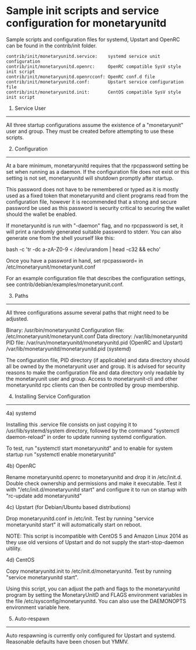 Sample init scripts and service configuration for monetaryunitd
==========================================================

Sample scripts and configuration files for systemd, Upstart and OpenRC
can be found in the contrib/init folder.

    contrib/init/monetaryunitd.service:    systemd service unit configuration
    contrib/init/monetaryunitd.openrc:     OpenRC compatible SysV style init script
    contrib/init/monetaryunitd.openrcconf: OpenRC conf.d file
    contrib/init/monetaryunitd.conf:       Upstart service configuration file
    contrib/init/monetaryunitd.init:       CentOS compatible SysV style init script

1. Service User
---------------------------------

All three startup configurations assume the existence of a "monetaryunit" user
and group.  They must be created before attempting to use these scripts.

2. Configuration
---------------------------------

At a bare minimum, monetaryunitd requires that the rpcpassword setting be set
when running as a daemon.  If the configuration file does not exist or this
setting is not set, monetaryunitd will shutdown promptly after startup.

This password does not have to be remembered or typed as it is mostly used
as a fixed token that monetaryunitd and client programs read from the configuration
file, however it is recommended that a strong and secure password be used
as this password is security critical to securing the wallet should the
wallet be enabled.

If monetaryunitd is run with "-daemon" flag, and no rpcpassword is set, it will
print a randomly generated suitable password to stderr.  You can also
generate one from the shell yourself like this:

bash -c 'tr -dc a-zA-Z0-9 < /dev/urandom | head -c32 && echo'

Once you have a password in hand, set rpcpassword= in /etc/monetaryunit/monetaryunit.conf

For an example configuration file that describes the configuration settings,
see contrib/debian/examples/monetaryunit.conf.

3. Paths
---------------------------------

All three configurations assume several paths that might need to be adjusted.

Binary:              /usr/bin/monetaryunitd
Configuration file:  /etc/monetaryunit/monetaryunit.conf
Data directory:      /var/lib/monetaryunitd
PID file:            /var/run/monetaryunitd/monetaryunitd.pid (OpenRC and Upstart)
                     /var/lib/monetaryunitd/monetaryunitd.pid (systemd)

The configuration file, PID directory (if applicable) and data directory
should all be owned by the monetaryunit user and group.  It is advised for security
reasons to make the configuration file and data directory only readable by the
monetaryunit user and group.  Access to monetaryunit-cli and other monetaryunitd rpc clients
can then be controlled by group membership.

4. Installing Service Configuration
-----------------------------------

4a) systemd

Installing this .service file consists on just copying it to
/usr/lib/systemd/system directory, followed by the command
"systemctl daemon-reload" in order to update running systemd configuration.

To test, run "systemctl start monetaryunitd" and to enable for system startup run
"systemctl enable monetaryunitd"

4b) OpenRC

Rename monetaryunitd.openrc to monetaryunitd and drop it in /etc/init.d.  Double
check ownership and permissions and make it executable.  Test it with
"/etc/init.d/monetaryunitd start" and configure it to run on startup with
"rc-update add monetaryunitd"

4c) Upstart (for Debian/Ubuntu based distributions)

Drop monetaryunitd.conf in /etc/init.  Test by running "service monetaryunitd start"
it will automatically start on reboot.

NOTE: This script is incompatible with CentOS 5 and Amazon Linux 2014 as they
use old versions of Upstart and do not supply the start-stop-daemon uitility.

4d) CentOS

Copy monetaryunitd.init to /etc/init.d/monetaryunitd. Test by running "service monetaryunitd start".

Using this script, you can adjust the path and flags to the monetaryunitd program by
setting the MonetaryUnitD and FLAGS environment variables in the file
/etc/sysconfig/monetaryunitd. You can also use the DAEMONOPTS environment variable here.

5. Auto-respawn
-----------------------------------

Auto respawning is currently only configured for Upstart and systemd.
Reasonable defaults have been chosen but YMMV.
